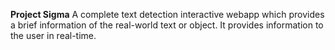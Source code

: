 ********************Project Sigma********************
A complete text detection interactive webapp which provides a brief information of the real-world text or object. It provides information to the user in real-time.
